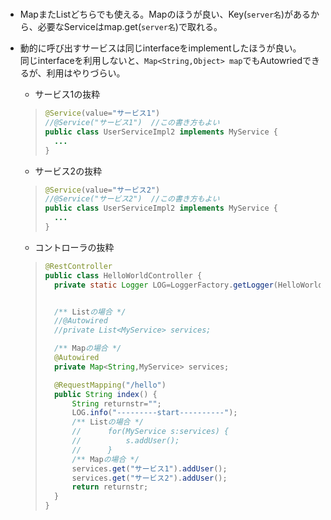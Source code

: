 # 
- MapまたListどちらでも使える。Mapのほうが良い、Key(`server名`)があるから、必要なServiceはmap.get(`server名`)で取れる。

- 動的に呼び出すサービスは同じinterfaceをimplementしたほうが良い。  
  同じinterfaceを利用しないと、`Map<String,Object> map`でもAutowriedできるが、利用はやりづらい。  

    - サービス1の抜粋  
    >
    > ``` java
    > @Service(value="サービス1")
    > //@Service("サービス1")  //この書き方もよい
    > public class UserServiceImpl2 implements MyService {
    >   ...
    > }
    > ```



    - サービス2の抜粋  
    >
    > ``` java
    > @Service(value="サービス2")
    > //@Service("サービス2")  //この書き方もよい
    > public class UserServiceImpl2 implements MyService {
    >   ...
    > }
    > ```

   - コントローラの抜粋  
    >  
    > ``` java
    > @RestController
    > public class HelloWorldController {
	>   private static Logger LOG=LoggerFactory.getLogger(HelloWorldController.class);
	>
    >
    >   /** Listの場合 */
    >   //@Autowired
    >   //private List<MyService> services;
	>
    >   /** Mapの場合 */
    >   @Autowired
    >   private Map<String,MyService> services;
	>
    >   @RequestMapping("/hello")
    >   public String index() {
    > 	    String returnstr="";
    > 	    LOG.info("---------start----------");
    >       /** Listの場合 */
    >       //     	for(MyService s:services) {
    >       //    		s.addUser();
    >       //    	}
    >       /** Mapの場合 */
    >       services.get("サービス1").addUser();
    >       services.get("サービス2").addUser();
    >       return returnstr;
    >   }
    > }
    > ```